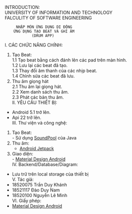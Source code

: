 INTRODUCTION:<br/>
  UNIVERSITY OF INFORMATION AND TECHNOLOGY<br/>
     FALCULITY OF SOFTWARE ENGINEERING<br/>
     
         NHẬP MÔN ỨNG DỤNG DI ĐỘNG
        ỨNG DỤNG TẠO BEAT VÀ GHI ÂM
                (DRUM APP)
I. CÁC CHỨC NĂNG CHÍNH:<br/>
  1. Tạo Beat:<br/>
    1.1 Tạo beat bằng cách đánh lên các pad trên màn hình.<br/>
    1.2 Lưu lại các beat đã tạo.<br/>
    1.3 Thay đổi âm thanh của các nhịp beat.<br/>
    1.4 Chỉnh sửa các beat đã lưu.<br/>
  2. Thu âm giọng hát<br/>
    2.1 Thu âm lại giọng hát.<br/>
    2.2 Xem danh sách thu âm.<br/>
    2.3 Phát các bản thu âm.<br/>
II. YÊU CẦU THIẾT BỊ:<br/>
  - Android 5.1 trở lên.<br/>
  - Api 22 trở lên.<br/>
III. Thư viện và công nghệ:<br/>
  1. Tạo Beat:<br/>
    - Sử dụng [SoundPool](https://developer.android.com/reference/android/media/SoundPool) của Java<br/>
  2. Thu âm:<br/>
     - [Android Jetpack](https://developer.android.com/jetpack)<br/>
  3. Giao diện:<br/>
    - [Material Design Android](https://material.io/develop/android)<br/>
IV. Backend/Database/Diagram:<br/>
  - Lưu trữ trên local storage của thiết bị<br/>
V. Tác giả:<br/>
  - 18520075 Trần Duy Khánh<br/>
  - 18521117 Đào Duy Nam<br/>
  - 18520100 Nguyễn Lê Minh<br/>
VI. Giấy phép:<br/>
  - [Material Design Android](https://material.io/develop/android)<br/>
